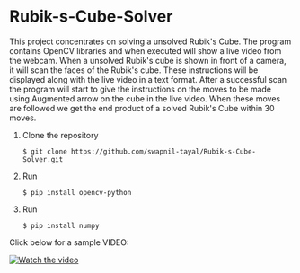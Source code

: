 # Rubik-s-Cube-Solver

This project concentrates on solving a unsolved Rubik's Cube. The program contains OpenCV libraries and when executed will show a live video from the webcam. When a unsolved Rubik's cube is shown in front of a camera, it will scan the faces of the Rubik's cube. These instructions will be displayed along with the live video in a text format. After a successful scan the program will start to give the instructions on the moves to be made using Augmented arrow on the cube in the live video. When these moves are followed we get the end product of a solved Rubik's Cube within 30 moves.

1.  Clone the repository
	```
	$ git clone https://github.com/swapnil-tayal/Rubik-s-Cube-Solver.git
	```
2.  Run 
	```
	$ pip install opencv-python
	```
3.  Run
	```
	$ pip install numpy
	```

Click below for a sample VIDEO:

[![Watch the video](https://img.youtube.com/vi/BXai7tTxbdE/sddefault.jpg)](https://youtu.be/BXai7tTxbdE)
